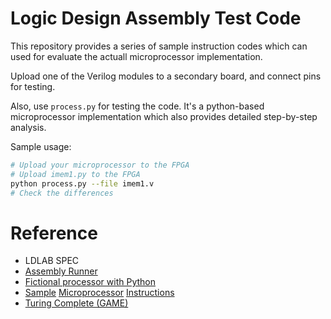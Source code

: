 # Logic Design Assembly Test Code

This repository provides a series of sample instruction codes which can used for evaluate the actuall microprocessor implementation.

Upload one of the Verilog modules to a secondary board, and connect pins for testing.

Also, use `process.py` for testing the code. It's a python-based microprocessor implementation which also provides detailed step-by-step analysis.

Sample usage:
```bash
# Upload your microprocessor to the FPGA
# Upload imem1.py to the FPGA
python process.py --file imem1.v
# Check the differences
```

# Reference
* LDLAB SPEC
* [Assembly Runner](https://github.com/benWindsorCode/assemblyRunner)
* [Fictional processor with Python](https://github.com/tdjsnelling/tis-100-python)
* [Sample](https://raw.githubusercontent.com/skystar-p/logic-design-test-case/master/test2.test) [Microprocessor](https://raw.githubusercontent.com/skystar-p/logic-design-test-case/master/test3.test) [Instructions](https://raw.githubusercontent.com/skystar-p/logic-design-test-case/master/test4.test)
* [Turing Complete (GAME)](https://store.steampowered.com/app/1444480/Turing_Complete/)
